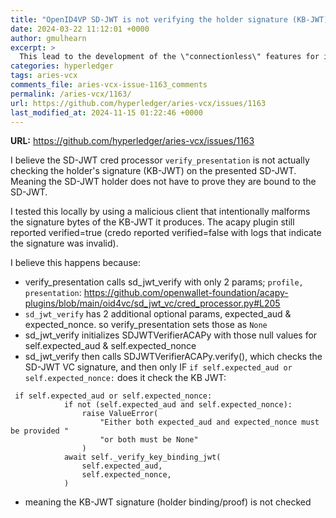 ```yaml
---
title: "OpenID4VP SD-JWT is not verifying the holder signature (KB-JWT)"
date: 2024-03-22 11:12:01 +0000
author: gmulhearn
excerpt: >
  This lead to the development of the \"connectionless\" features for issuance and verification. I'm closing this issue :heart: 
categories: hyperledger
tags: aries-vcx
comments_file: aries-vcx-issue-1163_comments
permalink: /aries-vcx/1163/
url: https://github.com/hyperledger/aries-vcx/issues/1163
last_modified_at: 2024-11-15 01:22:46 +0000
---
```



**URL:** https://github.com/hyperledger/aries-vcx/issues/1163

I believe the SD-JWT cred processor `verify_presentation` is not actually checking the holder's signature (KB-JWT) on the presented SD-JWT. Meaning the SD-JWT holder does not have to prove they are bound to the SD-JWT. 

I tested this locally by using a malicious client that intentionally malforms the signature bytes of the KB-JWT it produces. The acapy plugin still reported verified=true (credo reported verified=false with logs that indicate the signature was invalid).

I believe this happens because:
* verify_presentation calls sd_jwt_verify with only 2 params; `profile, presentation`: https://github.com/openwallet-foundation/acapy-plugins/blob/main/oid4vc/sd_jwt_vc/cred_processor.py#L205
* `sd_jwt_verify` has 2 additional optional params, expected_aud & expected_nonce. so verify_presentation sets those as `None`
* sd_jwt_verify initializes SDJWTVerifierACAPy with those null values for self.expected_aud & self.expected_nonce
* sd_jwt_verify then calls SDJWTVerifierACAPy.verify(), which checks the SD-JWT VC signature, and then only IF `if self.expected_aud or self.expected_nonce:` does it check the KB JWT:
```
 if self.expected_aud or self.expected_nonce:
            if not (self.expected_aud and self.expected_nonce):
                raise ValueError(
                    "Either both expected_aud and expected_nonce must be provided "
                    "or both must be None"
                )
            await self._verify_key_binding_jwt(
                self.expected_aud,
                self.expected_nonce,
            )
```
* meaning the KB-JWT signature (holder binding/proof) is not checked
